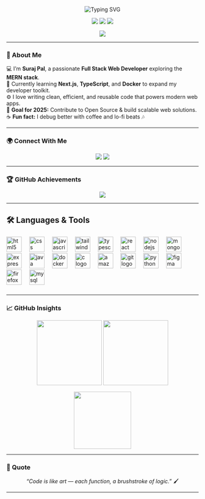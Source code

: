 <!-- Animated Banner -->
<p align="center">
  <img src="https://readme-typing-svg.herokuapp.com?font=Fira+Code&size=26&pause=1000&color=00FFFF&center=true&vCenter=true&width=600&lines=Hi%2C+I'm+Suraj+Pal+👋;Full+Stack+Web+Developer+💻;MERN+Stack+Explorer+🚀;Always+Learning+Something+New+✨" alt="Typing SVG" />
</p>

<!-- Profile Card -->
<p align="center">
  <img src="https://img.shields.io/badge/MERN%20Stack-%231A1A1A?style=for-the-badge&logo=mongodb&logoColor=4EA94B&labelColor=000000" />
  <img src="https://img.shields.io/badge/Full%20Stack%20Developer-%2300C853?style=for-the-badge&logo=javascript&logoColor=white" />
  <img src="https://img.shields.io/badge/Open%20Source%20Contributor-%2300BFA6?style=for-the-badge&logo=github&logoColor=white" />
</p>

<div align="center">
  <img src="https://visitor-badge.laobi.icu/badge?page_id=maurodesouza.maurodesouza&"  />
</div>

---

### 🌌 About Me  

💻 I’m **Suraj Pal**, a passionate **Full Stack Web Developer** exploring the **MERN stack**.  
🌱 Currently learning **Next.js**, **TypeScript**, and **Docker** to expand my developer toolkit.  
⚙️ I love writing clean, efficient, and reusable code that powers modern web apps.  
🎯 **Goal for 2025:** Contribute to Open Source & build scalable web solutions.  
☕ **Fun fact:** I debug better with coffee and lo-fi beats 🎶 

---

### 🌍 Connect With Me  

<p align="center">
  <a href="https://www.linkedin.com/in/surajpal219/"><img src="https://img.shields.io/badge/LinkedIn-0077B5?style=for-the-badge&logo=linkedin&logoColor=white" /></a>
  <a href="mailto:surajpal7442@gmail.com"><img src="https://img.shields.io/badge/Gmail-D14836?style=for-the-badge&logo=gmail&logoColor=white" /></a>
</p>

---

### 🏆 GitHub Achievements  

<p align="center">
  <img src="https://github-profile-trophy.vercel.app/?username=Suraj-219&theme=darkhub&margin-w=15&margin-h=15&no-frame=true" />
</p>

---

## 🛠️ Languages & Tools

###

<div align="left">
  <img src="https://cdn.jsdelivr.net/gh/devicons/devicon/icons/html5/html5-original.svg" height="40" alt="html5 logo"  />
  <img width="12" />
  <img src="https://cdn.jsdelivr.net/gh/devicons/devicon/icons/css3/css3-original.svg" height="40" alt="css logo"  />
  <img width="12" />
  <img src="https://cdn.jsdelivr.net/gh/devicons/devicon/icons/javascript/javascript-original.svg" height="40" alt="javascript logo"  />
  <img width="12" />
  <img src="https://cdn.jsdelivr.net/gh/devicons/devicon/icons/tailwindcss/tailwindcss-original-wordmark.svg" height="40" alt="tailwindcss logo"  />
  <img width="12" />
  <img src="https://cdn.jsdelivr.net/gh/devicons/devicon/icons/typescript/typescript-original.svg" height="40" alt="typescript logo"  />
  <img width="12" />
  <img src="https://cdn.jsdelivr.net/gh/devicons/devicon/icons/react/react-original.svg" height="40" alt="react logo"  />
  <img width="12" />
  <img src="https://cdn.jsdelivr.net/gh/devicons/devicon/icons/nodejs/nodejs-original.svg" height="40" alt="nodejs logo"  />
  <img width="12" />
  <img src="https://cdn.jsdelivr.net/gh/devicons/devicon/icons/mongodb/mongodb-original.svg" height="40" alt="mongodb logo"  />
  <img width="12" />
  <img src="https://cdn.jsdelivr.net/gh/devicons/devicon/icons/express/express-original.svg" height="40" alt="express logo"  />
  <img width="12" />
  <img src="https://cdn.jsdelivr.net/gh/devicons/devicon/icons/java/java-original.svg" height="40" alt="java logo"  />
  <img width="12" />
  <img src="https://cdn.jsdelivr.net/gh/devicons/devicon/icons/docker/docker-original.svg" height="40" alt="docker logo"  />
  <img width="12" />
  <img src="https://cdn.jsdelivr.net/gh/devicons/devicon/icons/c/c-original.svg" height="40" alt="c logo"  />
  <img width="12" />
  <img src="https://cdn.jsdelivr.net/gh/devicons/devicon/icons/amazonwebservices/amazonwebservices-line-wordmark.svg" height="40" alt="amazonwebservices logo"  />
  <img width="12" />
  <img src="https://cdn.jsdelivr.net/gh/devicons/devicon/icons/git/git-original.svg" height="40" alt="git logo"  />
  <img width="12" />
  <img src="https://cdn.jsdelivr.net/gh/devicons/devicon/icons/python/python-original.svg" height="40" alt="python logo"  />
  <img width="12" />
  <img src="https://cdn.jsdelivr.net/gh/devicons/devicon/icons/figma/figma-original.svg" height="40" alt="figma logo"  />
  <img width="12" />
  <img src="https://cdn.jsdelivr.net/gh/devicons/devicon/icons/firefox/firefox-original.svg" height="40" alt="firefox logo"  />
  <img width="12" />
  <img src="https://cdn.jsdelivr.net/gh/devicons/devicon/icons/mysql/mysql-original.svg" height="40" alt="mysql logo"  />
</div>

###

---

### 📈 GitHub Insights  

<p align="center">
  <img src="https://github-readme-stats.vercel.app/api?username=Suraj-219&show_icons=true&theme=tokyonight&hide_border=true&border_radius=12" height="170" />
  <img src="https://github-readme-streak-stats.herokuapp.com/?user=Suraj-219&theme=tokyonight&hide_border=true&border_radius=12" height="170" />
</p>

<p align="center">
  <img src="https://github-readme-stats.vercel.app/api/top-langs/?username=Suraj-219&layout=compact&theme=tokyonight&hide_border=true&border_radius=12" height="150" />
</p>

---

### 🎨 Quote  

<p align="center">
  <em>“Code is like art — each function, a brushstroke of logic.”</em> 🖌️  
</p>

---

